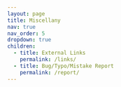```yaml
---
layout: page
title: Miscellany
nav: true
nav_order: 5
dropdown: true
children:
  - title: External Links
    permalink: /links/
  - title: Bug/Typo/Mistake Report
    permalink: /report/
---
```

